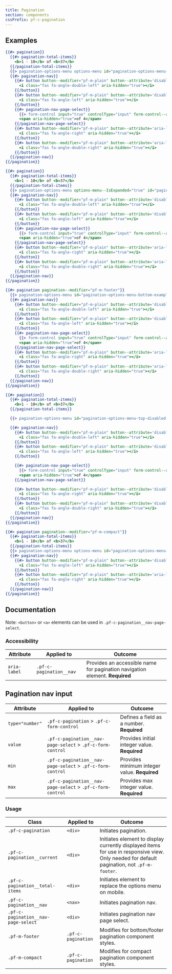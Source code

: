 ```yaml
---
title: Pagination
section: components
cssPrefix: pf-c-pagination
---
```


## Examples
```hbs title=Top isFullscreen
{{#> pagination}}
  {{#> pagination-total-items}}
    <b>1 - 10</b> of <b>37</b>
  {{/pagination-total-items}}
  {{> pagination-options-menu options-menu id="pagination-options-menu-top-example"  options-menu--IsText="true"}}
  {{#> pagination-nav}}
    {{#> button button--modifier="pf-m-plain" button--attribute='disabled aria-label="Go to first page"'}}
      <i class="fas fa-angle-double-left" aria-hidden="true"></i>
    {{/button}}
    {{#> button button--modifier="pf-m-plain" button--attribute='disabled aria-label="Go to previous page"'}}
      <i class="fas fa-angle-left" aria-hidden="true"></i>
    {{/button}}
    {{#> pagination-nav-page-select}}
      {{> form-control input="true" controlType="input" form-control--attribute='aria-label="Current page" type="number" min="1" max="4" value="1"'}}
      <span aria-hidden="true">of 4</span>
    {{/pagination-nav-page-select}}
    {{#> button button--modifier="pf-m-plain" button--attribute='aria-label="Go to next page"'}}
      <i class="fas fa-angle-right" aria-hidden="true"></i>
    {{/button}}
    {{#> button button--modifier="pf-m-plain" button--attribute='aria-label="Go to last page"'}}
      <i class="fas fa-angle-double-right" aria-hidden="true"></i>
    {{/button}}
  {{/pagination-nav}}
{{/pagination}}
```

```hbs title=Top-expanded isFullscreen
{{#> pagination}}
  {{#> pagination-total-items}}
    <b>1 - 10</b> of <b>37</b>
  {{/pagination-total-items}}
  {{> pagination-options-menu options-menu--IsExpanded="true" id="pagination-options-menu-top-expanded-example" options-menu--IsText="true"}}
  {{#> pagination-nav}}
    {{#> button button--modifier="pf-m-plain" button--attribute='disabled aria-label="Go to first page"'}}
      <i class="fas fa-angle-double-left" aria-hidden="true"></i>
    {{/button}}
    {{#> button button--modifier="pf-m-plain" button--attribute='disabled aria-label="Go to previous page"'}}
      <i class="fas fa-angle-left" aria-hidden="true"></i>
    {{/button}}
    {{#> pagination-nav-page-select}}
      {{> form-control input="true" controlType="input" form-control--attribute='aria-label="Current page" type="number" min="1" max="4" value="1"'}}
      <span aria-hidden="true">of 4</span>
    {{/pagination-nav-page-select}}
    {{#> button button--modifier="pf-m-plain" button--attribute='aria-label="Go to next page"'}}
      <i class="fas fa-angle-right" aria-hidden="true"></i>
    {{/button}}
    {{#> button button--modifier="pf-m-plain" button--attribute='aria-label="Go to last page"'}}
      <i class="fas fa-angle-double-right" aria-hidden="true"></i>
    {{/button}}
  {{/pagination-nav}}
{{/pagination}}
```

```hbs title=Bottom isFullscreen
{{#> pagination pagination--modifier="pf-m-footer"}}
  {{> pagination-options-menu id="pagination-options-menu-bottom-example" options-menu--IsText="true"}}
  {{#> pagination-nav}}
    {{#> button button--modifier="pf-m-plain" button--attribute='disabled aria-label="Go to first page"'}}
      <i class="fas fa-angle-double-left" aria-hidden="true"></i>
    {{/button}}
    {{#> button button--modifier="pf-m-plain" button--attribute='disabled aria-label="Go to previous page"'}}
      <i class="fas fa-angle-left" aria-hidden="true"></i>
    {{/button}}
    {{#> pagination-nav-page-select}}
      {{> form-control input="true" controlType="input" form-control--attribute='aria-label="Current page" type="number" min="1" max="4" value="1"'}}
      <span aria-hidden="true">of 4</span>
    {{/pagination-nav-page-select}}
    {{#> button button--modifier="pf-m-plain" button--attribute='aria-label="Go to next page"'}}
      <i class="fas fa-angle-right" aria-hidden="true"></i>
    {{/button}}
    {{#> button button--modifier="pf-m-plain" button--attribute='aria-label="Go to last page"'}}
      <i class="fas fa-angle-double-right" aria-hidden="true"></i>
    {{/button}}
  {{/pagination-nav}}
{{/pagination}}
```

```hbs title=Top-disabled isFullscreen
{{#> pagination}}
  {{#> pagination-total-items}}
    <b>1 - 10</b> of <b>37</b>
  {{/pagination-total-items}}

  {{> pagination-options-menu id="pagination-options-menu-top-disabled-example"  options-menu--IsText="true" options-menu-toggle--IsDisabled="true"}}

  {{#> pagination-nav}}
    {{#> button button--modifier="pf-m-plain" button--attribute='disabled aria-label="Go to first page" aria-disabled="true"'}}
      <i class="fas fa-angle-double-left" aria-hidden="true"></i>
    {{/button}}
    {{#> button button--modifier="pf-m-plain" button--attribute='disabled aria-label="Go to previous page" aria-disabled="true"'}}
      <i class="fas fa-angle-left" aria-hidden="true"></i>
    {{/button}}

    {{#> pagination-nav-page-select}}
      {{> form-control input="true" controlType="input" form-control--attribute='disabled aria-label="Current page" type="number" min="1" max="4" value="1"'}}
      <span aria-hidden="true">of 4</span>
    {{/pagination-nav-page-select}}

    {{#> button button--modifier="pf-m-plain" button--attribute='disabled aria-label="Go to next page"'}}
      <i class="fas fa-angle-right" aria-hidden="true"></i>
    {{/button}}
    {{#> button button--modifier="pf-m-plain" button--attribute='disabled aria-label="Go to last page"'}}
      <i class="fas fa-angle-double-right" aria-hidden="true"></i>
    {{/button}}
  {{/pagination-nav}}
{{/pagination}}
```

```hbs title=Compact isFullscreen
{{#> pagination pagination--modifier="pf-m-compact"}}
  {{#> pagination-total-items}}
    <b>1 - 10</b> of <b>37</b>
  {{/pagination-total-items}}
  {{> pagination-options-menu options-menu id="pagination-options-menu-compact-example"  options-menu--IsText="true"}}
  {{#> pagination-nav}}
    {{#> button button--modifier="pf-m-plain" button--attribute='disabled aria-label="Go to previous page"'}}
      <i class="fas fa-angle-left" aria-hidden="true"></i>
    {{/button}}
    {{#> button button--modifier="pf-m-plain" button--attribute='aria-label="Go to next page"'}}
      <i class="fas fa-angle-right" aria-hidden="true"></i>
    {{/button}}
  {{/pagination-nav}}
{{/pagination}}
```

## Documentation
Note: `<button>` or `<a>` elements can be used in `.pf-c-pagination__nav-page-select`.

### Accessibility
| Attribute | Applied to | Outcome |
| -- | -- | -- |
| `aria-label`  | `.pf-c-pagination__nav` |  Provides an accessible name for pagination navigation element. **Required** |

## Pagination nav input

| Attribute | Applied to | Outcome |
| -- | -- | -- |
| `type="number"` | `.pf-c-pagination` > `.pf-c-form-control` | Defines a field as a number. **Required** |
| `value` | `.pf-c-pagination__nav-page-select` > `.pf-c-form-control` | Provides initial integer value. **Required** |
| `min` | `.pf-c-pagination__nav-page-select` > `.pf-c-form-control` | Provides minimum integer value. **Required** |
| `max` | `.pf-c-pagination__nav-page-select` > `.pf-c-form-control` | Provides max integer value. **Required** |

### Usage
| Class | Applied to | Outcome |
| -- | -- | -- |
| `.pf-c-pagination` | `<div>` |  Initiates pagination. |
| `.pf-c-pagination__current` | `<div>` |  Initiates element to display currently displayed items for use in responsive view. Only needed for default pagination, not `.pf-m-footer`. |
| `.pf-c-pagination__total-items` | `<div>` | Initiates element to replace the options menu on mobile. |
| `.pf-c-pagination__nav` | `<nav>` |  Initiates pagination nav. |
| `.pf-c-pagination__nav-page-select` | `<div>` |  Initiates pagination nav page select. |
| `.pf-m-footer` | `.pf-c-pagination` | Modifies for bottom/footer pagination component styles. |
| `.pf-m-compact` | `.pf-c-pagination` | Modifies for compact pagination component styles. |
